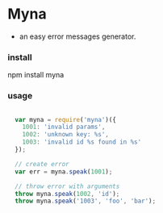 # Myna
+ an easy error messages generator.

### install
npm install myna

### usage

```javascript

  var myna = require('myna')({
    1001: 'invalid params',
    1002: 'unknown key: %s',
    1003: 'invalid id %s found in %s'
  });

  // create error
  var err = myna.speak(1001);  

  // throw error with arguments
  throw myna.speak(1002, 'id');
  throw myna.speak('1003', 'foo', 'bar');

```